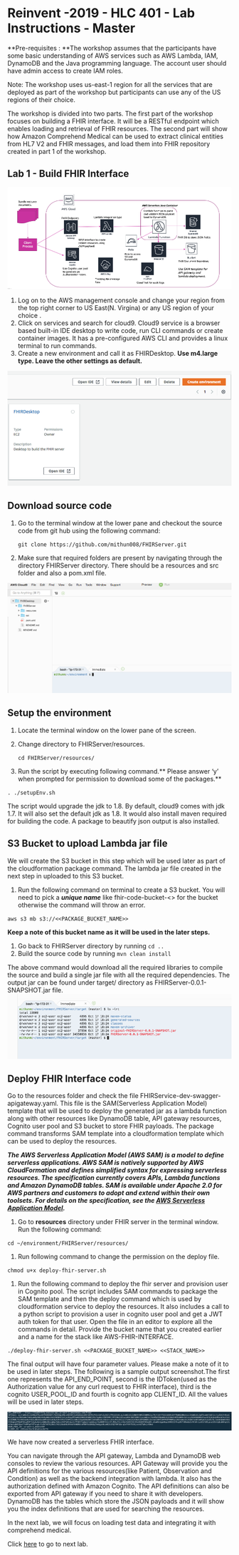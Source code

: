 # Reinvent -2019 - HLC 401 - Lab Instructions - Master

**Pre-requisites : **The workshop assumes that the participants have some basic understanding of AWS services such as AWS Lambda, IAM, DynamoDB and the Java programming language.  The account user should have admin access to create IAM roles.

Note: The workshop uses us-east-1 region for all the services that are deployed as part of the workshop but participants can use any of the US regions of their choice.

The workshop is divided into two parts. The first part of the workshop focuses on building a FHIR interface. It will be a RESTful endpoint which enables loading and retrieval of FHIR resources. The second part will show how Amazon Comprehend Medical can be used to extract clinical entities from HL7 V2 and FHIR messages, and load them into FHIR repository created in part 1 of the workshop.

## Lab 1 - Build FHIR Interface

![FHIR Server](images/part-1-image-1.png)
1. Log on to the AWS management console and change your region from the top right corner to US East(N. Virgina) or any US region of your choice .
1. Click on services and search for cloud9. Cloud9 service is a browser based built-in IDE desktop to write code, run CLI commands or create container images. It has a pre-configured AWS CLI and provides a linux terminal to run commands.
1. Create a new environment and call it as FHIRDesktop. **Use m4.large type. Leave the other settings as default.**

![FHIR Server](images/part-1-image-2.png)

## Download source code 

1. Go to the terminal window at the lower pane and checkout the source code from git hub using the following command:

   ```
   git clone https://github.com/mithun008/FHIRServer.git
   ```

1. Make sure that required folders are present by navigating through the directory FHIRServer directory. There should be a resources and src folder and also a pom.xml file.

![FHIR Server](images/part-1-image-3.png)
## Setup the environment

1. Locate the terminal window on the lower pane of the screen.
1. Change directory to FHIRServer/resources.

   ```
   cd FHIRServer/resources/
   ```

1. Run the script by executing following command.** Please answer ‘y’ when prompted for permission to download some of the packages.**

```
. ./setupEnv.sh
```

The script would upgrade the jdk to 1.8. By default, cloud9 comes with jdk 1.7. It will also set the default jdk as 1.8. It would also install maven required for building the code. A package to beautify json output is also installed.

## S3 Bucket to upload Lambda jar file

We will create the S3 bucket in this step which will be used later as part of the cloudformation package command. The lambda jar file created in the next step in uploaded to this S3 bucket.


1. Run the following command on terminal to create a S3 bucket. You will need to pick a ***unique name*** like fhir-code-bucket-<<user initials>> for the bucket otherwise the command will throw an error.

```
aws s3 mb s3://<<PACKAGE_BUCKET_NAME>>
```

**Keep a note of this bucket name as it will be used in the later steps.**

1. Go back to FHIRServer directory by running `cd ..`
2. Build the source code by running `mvn clean install`

The above command would download all the required libraries to compile the source and build a single jar file with all the required dependencies. The output jar can be found under target/ directory as FHIRServer-0.0.1-SNAPSHOT.jar file.
![FHIR Server](images/part-1-image-4.png)
## Deploy FHIR Interface code

Go to the resources folder and check the file FHIRService-dev-swagger-apigateway.yaml. This file is the SAM(Serverless Application Model) template that will be used to deploy the generated jar as a lambda function along with other resources like DynamoDB table, API gateway resources, Cognito user pool and S3 bucket to store FHIR payloads. The package command transforms SAM template into a cloudformation template which can be used to deploy the resources.

***The AWS Serverless Application Model (AWS SAM) is a model to define serverless applications. AWS SAM is natively supported by AWS CloudFormation and defines simplified syntax for expressing serverless resources. The specification currently covers APIs, Lambda functions and Amazon DynamoDB tables. SAM is available under Apache 2.0 for AWS partners and customers to adopt and extend within their own toolsets. For details on the specification, see the [AWS Serverless Application Model](https://github.com/awslabs/serverless-application-model).***

1. Go to **resources** directory under FHIR server in the terminal window. Run the following command:

```
cd ~/environment/FHIRServer/resources/
```

1. Run following command to change the permission on the deploy file.

```
chmod u+x deploy-fhir-server.sh
```

1. Run the following command to deploy the fhir server and provision user in Cognito pool. The script includes SAM commands to package the SAM template and then the deploy command which is used by cloudformation service to deploy the resources. It also includes a call to a python script to provision a user in cognito user pool and get a JWT auth token for that user.  Open the file in an editor to explore all the commands in detail. Provide the bucket name that you created earlier and a name for the stack like AWS-FHIR-INTERFACE.

```
./deploy-fhir-server.sh <<PACKAGE_BUCKET_NAME>> <<STACK_NAME>>
```

The final output will have four parameter values. Please make a note of it to be used in later steps. The following is a sample output screenshot.The first one represents the API_END_POINT, second is the IDToken(used as the Authorization value for any curl request to FHIR interface), third is the cognito USER_POOL_ID and fourth is cognito app CLIENT_ID. All the values will be used in later steps.

![FHIR Server](images/part-1-image-5.png)

We have now created a serverless FHIR interface. 

You can navigate through the API gateway, Lambda and DynamoDB web consoles to review the various resources. API Gateway will provide you the API definitions for the various resources(like Patient, Observation and Condition) as well as the backend integration with lambda. It also has the authorization defined with Amazon Cognito. The API definitions can also be exported from API gateway if you need to share it with developers. DynamoDB has the tables which store the JSON payloads and it will show you the index definitions that are used for searching the resources. 

In the next lab, we will focus on loading test data and integrating it with comprehend medical.

Click [here](lab2.md) to go to next lab.